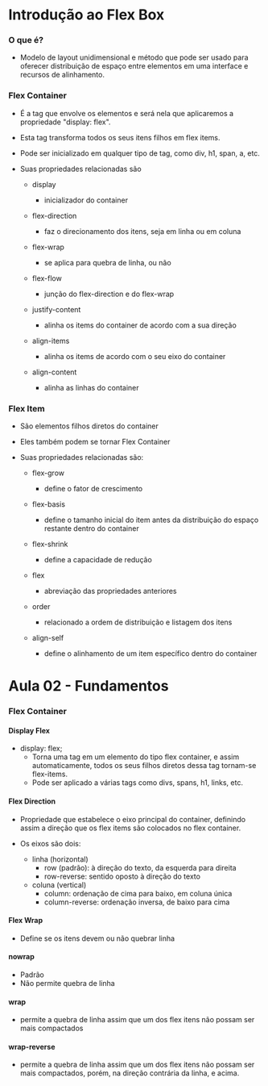 # Introdução ao Flex Box

### O que é?

- Modelo de layout unidimensional e método que pode ser usado para oferecer distribuição de espaço entre elementos em uma interface e recursos de alinhamento.

### Flex Container

- É a tag que envolve os elementos e será nela que aplicaremos a propriedade "display: flex".

- Esta tag transforma todos os seus itens filhos em flex items.

- Pode ser inicializado em qualquer tipo de tag, como div, h1, span, a, etc.

- Suas propriedades relacionadas são

  - display
       - inicializador do container

  - flex-direction
      - faz o direcionamento dos itens, seja em linha ou em coluna

  - flex-wrap
       - se aplica para quebra de linha, ou não

  - flex-flow
       - junção do flex-direction e do flex-wrap

  - justify-content
       - alinha os items do container de acordo com a sua direção

  - align-items
       - alinha os items de acordo com o seu eixo do container

  - align-content
       - alinha as linhas do container

### Flex Item

- São elementos filhos diretos do container

- Eles também podem se tornar Flex Container

- Suas propriedades relacionadas são:

  - flex-grow
    - define o fator de crescimento

  - flex-basis
    - define o tamanho inicial do item antes da distribuição do espaço restante dentro do container

  - flex-shrink
    - define a capacidade de redução

  - flex
    - abreviação das propriedades anteriores

  - order
       - relacionado a ordem de distribuição e listagem dos itens

  - align-self
    - define o alinhamento de um item específico dentro do container



# Aula 02 - Fundamentos 

### Flex Container

#### Display Flex

- display: flex;
  - Torna uma tag em um elemento do tipo flex container, e assim automaticamente, todos os seus filhos diretos dessa tag tornam-se flex-items.
  - Pode ser aplicado a várias tags como divs, spans, h1, links, etc.

#### Flex Direction

- Propriedade que estabelece o eixo principal do container, definindo assim a direção que os flex items são colocados no flex container.

- Os eixos são dois: 
  - linha (horizontal)
    - row (padrão): à direção do texto, da esquerda para direita 
    - row-reverse: sentido oposto à direção do texto
  - coluna (vertical)
    - column: ordenação de cima para baixo, em coluna única
    - column-reverse: ordenação inversa, de baixo para cima

#### Flex Wrap

- Define se os itens devem ou não quebrar linha

#### nowrap

- Padrão
- Não permite quebra de linha

#### wrap

- permite a quebra de linha assim que um dos flex itens não possam ser mais compactados

#### wrap-reverse

- permite a quebra de linha assim que um dos flex itens não possam ser mais compactados, porém, na direção contrária da linha, e acima.

